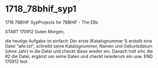 # 1718_78bhif_syp1
1718 78BHIF SypProjects for 78BHIF - The EBs

START 170912
Guten Morgen,

die heutige Aufgabe ist einfach: Der erste (Katalognummer 1) erstellt eine Datei "alle.txt", schreibt seine 
Katalognummer, Namen und Geburtsdatum (ohne Jahr)
in die Datei und checkt diese wieder ein.
Danach holt sihc die #2 die Datei, ergänzt um seine Daten und checkt iwiederum ein usw.
END 170912
test
